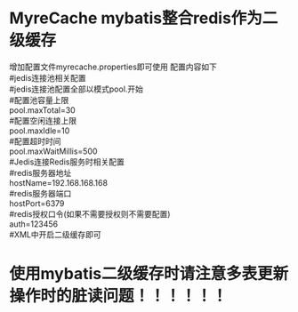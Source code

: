 # MyreCache mybatis整合redis作为二级缓存  
增加配置文件myrecache.properties即可使用 配置内容如下  
#jedis连接池相关配置  
#jedis连接池配置全部以模式pool.开始  
#配置池容量上限  
pool.maxTotal=30  
#配置空闲连接上限  
pool.maxIdle=10  
#配置超时时间  
pool.maxWaitMillis=500  
#Jedis连接Redis服务时相关配置  
#redis服务器地址  
hostName=192.168.168.168  
#redis服务器端口  
hostPort=6379  
#redis授权口令(如果不需要授权则不需要配置)  
auth=123456  
#XML中开启二级缓存即可  
<cache type="com.lizhengpeng.myrecache.core.MyreCache" size="2048"/>  

# 使用mybatis二级缓存时请注意多表更新操作时的脏读问题！！！！！！ 
